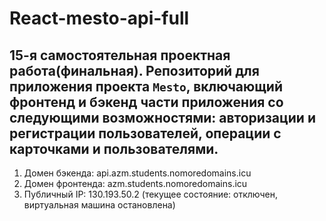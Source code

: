 # React-mesto-api-full
## 15-я самостоятельная проектная работа(финальная). Репозиторий для приложения проекта `Mesto`, включающий фронтенд и бэкенд части приложения со следующими возможностями: авторизации и регистрации пользователей, операции с карточками и пользователями. 

1. Домен бэкенда: api.azm.students.nomoredomains.icu 
2. Домен фронтенда: azm.students.nomoredomains.icu
3. Публичный IP: 130.193.50.2 (текущее состояние: отключен, виртуальная машина остановлена)
